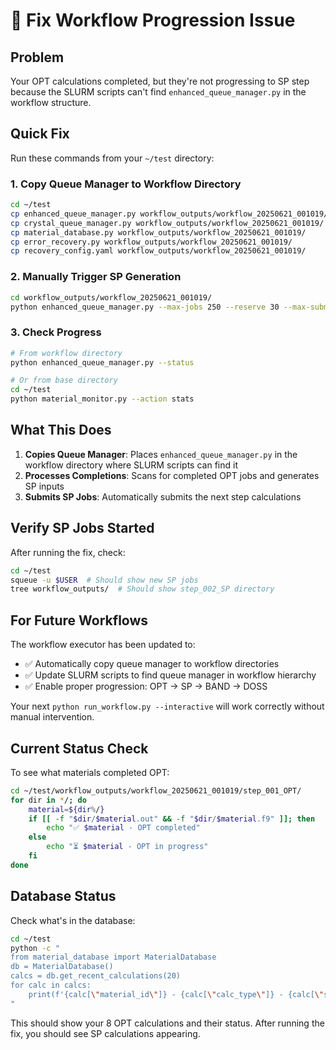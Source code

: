 # 🔧 Fix Workflow Progression Issue

## Problem
Your OPT calculations completed, but they're not progressing to SP step because the SLURM scripts can't find `enhanced_queue_manager.py` in the workflow structure.

## Quick Fix

Run these commands from your `~/test` directory:

### 1. Copy Queue Manager to Workflow Directory
```bash
cd ~/test
cp enhanced_queue_manager.py workflow_outputs/workflow_20250621_001019/
cp crystal_queue_manager.py workflow_outputs/workflow_20250621_001019/
cp material_database.py workflow_outputs/workflow_20250621_001019/
cp error_recovery.py workflow_outputs/workflow_20250621_001019/
cp recovery_config.yaml workflow_outputs/workflow_20250621_001019/
```

### 2. Manually Trigger SP Generation
```bash
cd workflow_outputs/workflow_20250621_001019/
python enhanced_queue_manager.py --max-jobs 250 --reserve 30 --max-submit 5 --callback-mode completion
```

### 3. Check Progress
```bash
# From workflow directory
python enhanced_queue_manager.py --status

# Or from base directory  
cd ~/test
python material_monitor.py --action stats
```

## What This Does

1. **Copies Queue Manager**: Places `enhanced_queue_manager.py` in the workflow directory where SLURM scripts can find it
2. **Processes Completions**: Scans for completed OPT jobs and generates SP inputs
3. **Submits SP Jobs**: Automatically submits the next step calculations

## Verify SP Jobs Started

After running the fix, check:
```bash
cd ~/test
squeue -u $USER  # Should show new SP jobs
tree workflow_outputs/  # Should show step_002_SP directory
```

## For Future Workflows

The workflow executor has been updated to:
- ✅ Automatically copy queue manager to workflow directories
- ✅ Update SLURM scripts to find queue manager in workflow hierarchy
- ✅ Enable proper progression: OPT → SP → BAND → DOSS

Your next `python run_workflow.py --interactive` will work correctly without manual intervention.

## Current Status Check

To see what materials completed OPT:
```bash
cd ~/test/workflow_outputs/workflow_20250621_001019/step_001_OPT/
for dir in */; do
    material=${dir%/}
    if [[ -f "$dir/$material.out" && -f "$dir/$material.f9" ]]; then
        echo "✅ $material - OPT completed"
    else
        echo "⏳ $material - OPT in progress"
    fi
done
```

## Database Status

Check what's in the database:
```bash
cd ~/test
python -c "
from material_database import MaterialDatabase
db = MaterialDatabase()
calcs = db.get_recent_calculations(20)
for calc in calcs:
    print(f'{calc[\"material_id\"]} - {calc[\"calc_type\"]} - {calc[\"status\"]}')
"
```

This should show your 8 OPT calculations and their status. After running the fix, you should see SP calculations appearing.